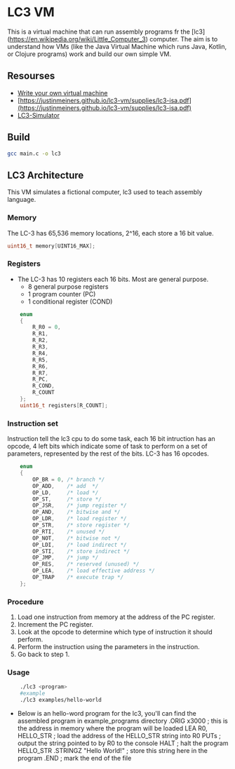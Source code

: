 # LC3 VM

This is a virtual machine that can run assembly programs fr the [lc3] (https://en.wikipedia.org/wiki/Little_Computer_3)  computer. The aim is to understand how VMs (like the Java Virtual Machine which runs Java, Kotlin, or Clojure programs) work and build our own simple VM.

## Resourses
* [Write your own virtual machine](https://www.jmeiners.com/lc3-vm/)
* [https://justinmeiners.github.io/lc3-vm/supplies/lc3-isa.pdf](https://justinmeiners.github.io/lc3-vm/supplies/lc3-isa.pdf)
* [LC3-Simulator](https://wchargin.com/lc3web/)

## Build

```bash
gcc main.c -o lc3
```

## LC3 Architecture

This VM simulates a fictional computer, lc3 used to teach assembly language.
### Memory
The LC-3 has 65,536 memory locations, 2^16, each store a 16 bit value.
```c
uint16_t memory[UINT16_MAX];
```

### Registers
* The LC-3 has 10 registers each 16 bits. Most are general purpose.
    * 8 general purpose registers
    * 1 program counter (PC)
    * 1 conditional register (COND)
```c
    enum
    {
        R_R0 = 0,
        R_R1,
        R_R2,
        R_R3,
        R_R4,
        R_R5,
        R_R6,
        R_R7,
        R_PC,
        R_COND,
        R_COUNT
    };
    uint16_t registers[R_COUNT];
```

### Instruction set
Instruction tell the lc3 cpu to do some task, each 16 bit intruction has an opcode, 4 left bits which indicate some of task to perform on a set of parameters, represented by the rest of the bits. LC-3 has 16 opcodes.
```C
    enum
    {
        OP_BR = 0, /* branch */
        OP_ADD,    /* add  */
        OP_LD,     /* load */
        OP_ST,     /* store */
        OP_JSR,    /* jump register */
        OP_AND,    /* bitwise and */
        OP_LDR,    /* load register */
        OP_STR,    /* store register */
        OP_RTI,    /* unused */
        OP_NOT,    /* bitwise not */
        OP_LDI,    /* load indirect */
        OP_STI,    /* store indirect */
        OP_JMP,    /* jump */
        OP_RES,    /* reserved (unused) */
        OP_LEA,    /* load effective address */
        OP_TRAP    /* execute trap */
    };
```

### Procedure
1. Load one instruction from memory at the address of the PC register.
2. Increment the PC register.
3. Look at the opcode to determine which type of instruction it should perform.
4. Perform the instruction using the parameters in the instruction.
5. Go back to step 1.

### Usage
```bash
    ./lc3 <program>
    #example
    ./lc3 examples/hello-world
```
* Below is an hello-word program for the lc3, you'll can find the assembled program in example_programs directory
    .ORIG x3000                        ; this is the address in memory where the program will be loaded
    LEA R0, HELLO_STR                  ; load the address of the HELLO_STR string into R0
    PUTs                               ; output the string pointed to by R0 to the console
    HALT                               ; halt the program
    HELLO_STR .STRINGZ "Hello World!"  ; store this string here in the program
    .END                               ; mark the end of the file
